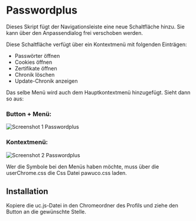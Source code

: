 # Passwordplus

Dieses Skript fügt der Navigationsleiste eine neue Schaltfläche hinzu. Sie kann über den Anpassendialog frei verschoben werden.

Diese Schaltfläche verfügt über ein Kontextmenü mit folgenden Einträgen:
* Passwörter öffnen
* Cookies öffnen
* Zertifikate öffnen
* Chronik löschen
* Update-Chronik anzeigen

Das selbe Menü wird auch dem Hauptkontextmenü hinzugefügt. Sieht dann so aus:

### Button + Menü:

![Screenshot 1 Passwordplus](https://github.com/ardiman/userChrome.js/raw/master/passwordplus/scr_passwordplus_1.png)

### Kontextmenü:

![Screenshot 2 Passwordplus](https://github.com/ardiman/userChrome.js/raw/master/passwordplus/scr_passwordplus_2.png)

Wer die Symbole bei den Menüs haben möchte, muss über die userChrome.css die Css Datei pawuco.css laden.

## Installation

Kopiere die uc.js-Datei in den Chromeordner des Profils und ziehe den Button an die gewünschte Stelle.
